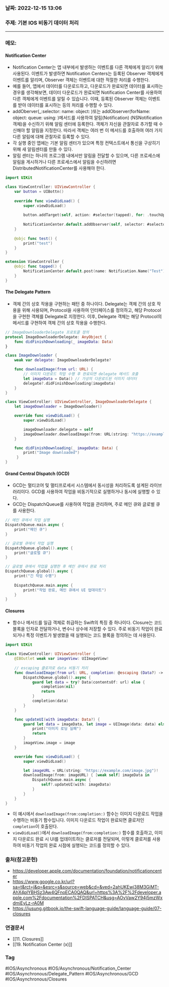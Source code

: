 ### 날짜: 2022-12-15 13:06

### 주제: 기본 IOS 비동기 데이터 처리
---
### 메모: 
#### Notification Center 
- Notification Center는 앱 내부에서 발생하는 이벤트를 다른 객체에게 알리기 위해 사용된다. 이벤트가 발생하면 Notification Centers는 등록된 Observer 객체에게 이벤트를 알리며, Observer 객체는 이벤트에 대한 적절한 처리를 수행한다. 
- 예를 들어, 앱에서 데이터를 다운로드하고, 다운로드가 완료되면 데이터를 표시하는 경우를 생각해보면, 데이터 다운로드가 완료되면 Notification Center를 사용하여 다른 객체에게 이벤트를 알릴 수 있습니다. 이때, 등록된 Observer 객체는 이벤트를 받아 데이터를 표시하는 등의 처리를 수행할 수 있다.
- addOberver(\_:selector: name: object: )또는 addObserver(forName: object: queue: using: )메서드를 사용하여 알림(Notification) (NSNotification 객체)을 수신하기 위해 알림 센터에 등록한다. 객체가 자신을 관찰자로 추가할 때 수신해야 할 알림을 지정한다. 따라서 객체는 여러 번 이 메서드를 호출하여 여러 가지 다른 알림에 대해 관찰자로 등록할 수 있다. 
- 각 실행 중인 앱에는 기본 알림 센터가 있으며 특정 컨텍스트에서 통신을 구상히기 위해 새 알림센터를 만들 수 있다. 
- 알림 센터는 하나의 프로그램 내에서만 알림을 전달할 수 있으며, 다른 프로세스에 알림을 게시하거나 다른 프로세스에서 알림을 수신하려면 DistributedNotificationCenter를 사용해야 한다.
~~~ swift 
import UIKit

class ViewController: UIViewController { 
	var button = UIBottn()
	
	override func viewDidLoad() { 
		super.viewDidLoad()
		
		button.addTarget(self, action: #selector(tapped), for: .touchUpInside)
		
		NotificationCenter.default.addObserver(self, selector: #selector(test), name: Notification.Name("Test"), object: nil)
	}
	
	@objc func test() { 
		print("test")
	}
}

extension ViewController { 
	@objc func tapped() { 
		NotificationCenter.default.post(name: Notification.Name("Test"), object: nil)
	}
}
~~~
#### The Delegate Pattern
- 객체 간의 상호 작용을 구현하는 패턴 중 하나이다. Delegate는 객체 간의 상호 작용을 위해 사용되며, Protocol을 사용하여 인터페이스를 정의하고, 해당 Protocol을 구현한 객체를 Delegate로 지정한다. 이후, Delegate 객체는 해당 Protocol의 메서드를 구현하여 객체 간의 상호 작용을 수행한다. 
~~~ swift 
// ImageDownloaderDelegate 프로토콜 정의
protocol ImageDownloaderDelegate: AnyObject {
    func didFinishDownloading(_ imageData: Data)
}

class ImageDownloader {
    weak var delegate: ImageDownloaderDelegate?

    func downloadImage(from url: URL) {
        // 이미지 다운로드 작업 수행 후 완료되면 delegate 메서드 호출
        let imageData = Data() // 가상의 다운로드된 이미지 데이터
        delegate?.didFinishDownloading(imageData)
    }
}

class ViewController: UIViewController, ImageDownloaderDelegate {
    let imageDownloader = ImageDownloader()

    override func viewDidLoad() {
        super.viewDidLoad()

        imageDownloader.delegate = self
        imageDownloader.downloadImage(from: URL(string: "https://example.com/image.jpg")!)
    }

    func didFinishDownloading(_ imageData: Data) {
        print("Image downloaded")
     }
}
~~~
#### Grand Central DIspatch (GCD)
- GCD는 멀티코어 및 멀티프로세서 시스템에서 동시성을 처리하도록 설계된 라이브러리이다. GCD를 사용하여 작업을 비동기적으로 실행하거나 동시에 실행할 수 있다.
- GCD는 DispatchQueue를 사용하여 작업을 관리하며, 주로 메인 큐와 글로벌 큐를 사용한다. 
~~~ swift
// 메인 큐에서 작업 실행
DispatchQueue.main.async { 
	print("메인 큐")
}

// 글로벌 큐에서 작업 실행
DispatchQueue.global().async { 
	print("글로벌 큐")
}

// 글로벌 큐에서 작업을 실행한 후 메인 큐에서 완료 처리
DispatchQueue.global().async {
    print("긴 작업 수행")
    
    DispatchQueue.main.async {
        print("작업 완료, 메인 큐에서 UI 업데이트")
    }
}
~~~
#### Closures
- 함수나 메서드를 일급 객체로 취급하는 Swift의 특징 중 하나이다. Closure는 코드 블록을 인자로 전달하거나, 변수나 상수에 저장할 수 있다. 주로 비동기 작업이 완료되거나 특정 이벤트가 발생했을 때 실행되는 코드 블록을 정의하는 데 사용된다. 
~~~ swift 
import UIKit

class ViewController: UIViewController {
    @IBOutlet weak var imageView: UIImageView!
	
	// escaping 클로저로 data 비동기 처리 
    func downloadImage(from url: URL, completion: @escaping (Data?) -> Void) {
        DispatchQueue.global().async {
            guard let data = try? Data(contentsOf: url) else {
                completion(nil)
                return
            }
            completion(data)
        }
    }

    func updateUI(with imageData: Data?) {
        guard let data = imageData, let image = UIImage(data: data) else {
            print("이미지 로딩 실패")
            return
        }
        imageView.image = image
    }

    override func viewDidLoad() {
        super.viewDidLoad()

        let imageURL = URL(string: "https://example.com/image.jpg")!
        downloadImage(from: imageURL) { [weak self] imageData in
            DispatchQueue.main.async {
                self?.updateUI(with: imageData)
            }
        }
    }
}

~~~
- 이 예시에서 `downloadImage(from:completion:)` 함수는 이미지 다운로드 작업을 수행하는 비동기 함수입니다. 이미지 다운로드 작업이 완료되면 클로저인 `completion`이 호출된다.
- `viewDidLoad()`에서 `downloadImage(from:completion:)` 함수를 호출하고, 이미지 다운로드 완료 시 UI를 업데이트하는 클로저를 전달되며, 이렇게 클로저를 사용하여 비동기 작업의 완료 시점에 실행되는 코드를 정의할 수 있다. 

### 출처(참고문헌) 
- https://developer.apple.com/documentation/foundation/notificationcenter
- https://www.google.co.kr/url?sa=t&rct=j&q=&esrc=s&source=web&cd=&ved=2ahUKEwj38M3GiMT-AhX4plYBHSz3Aw4QFnoECA0QAQ&url=https%3A%2F%2Fdeveloper.apple.com%2Fdocumentation%2FDISPATCH&usg=AOvVaw2Y94j5mzWxdmiEyLz-rA0M
- https://jusung.gitbook.io/the-swift-language-guide/language-guide/07-closures

### 연결문서 
- [[11. Closures]]
- [[19. Notification Center (x)]]

### Tag
#IOS/Asynchronous 
#IOS/Asynchronous/Notification_Center
#IOS/Asynchronous/Delegate_Pattern
#IOS/Asynchronous/GCD 
#IOS/Asynchronous/Closures

